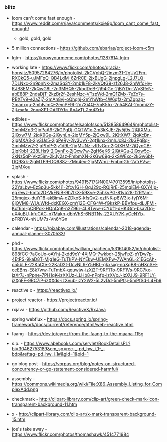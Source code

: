 
### blitz

* loom can't come fast enough - https://www.reddit.com/r/java/comments/kxie9p/loom_cant_come_fast_enough/ 
    - gold, gold, gold
* 5 million connections - https://github.com/ebarlas/project-loom-c5m

* lgtm - https://knowyourmeme.com/photos/1287614-lgtm
* working late - https://www.flickr.com/photos/grazia-horwitz/50957284276/in/photolist-2kCVphQ-2inzm31-2gUy2Fm-RXCkQ5-uJMFpQ-QB4LdM-6ZrRCE-2jxBUgG-2jnpgLg-L2J7LQ-7DLNxc-2n9pnNk-2maSq3Y-2mb1kF8-2kVQtG9-zf26J8-2mWfoHy-KJB8EM-2kQwG8L-2n3MHQ5-2kbdDeB-2j94iGe-2jBiYDq-WySReN-abE88P-2ndaDjT-2kzBr2f-2eshNzc-VTzpWd-2mQ1ZMx-7eZx7s-PBXTv9-e2aZj7-2mAn8yj-oQhqhj-2mYhWtb-4W6qfz-2mZgpap-2manxgu-2mhFJmQ-2emPE9t-2n7Xi4Q-7mK55x-2n54KAt-2nomizY-2jLmcfa-2neqXF1-2dERYfo-8c4zTj-2m4Zrfu

* edibles - https://www.flickr.com/photos/elsaolofsson/51385864964/in/photolist-2mhMZp3-2jqPaA9-2kGPgDj-GQTW1x-2m3kKJE-2jv5j9s-2jQtXMu-2jQxw7M-2jqK9Ge-2jQynLn-2jqMY5p-2jQxw9L-2jQtXW7-2jqKcBn-2jqMXA3-2jv3Us5-2jqPeRy-2jv3UyY-2gt1knx-2mhJc8J-2kGPgBq-2mhMZw2-2jqPfnP-2jv1d9L-2jqMUNz-vRfvGm-2jQtXHM-2jQynCB-2jqKbb1-228LHs9-2jQynFx-2jQxw7w-2gH6eK6-2jQtXGu-2jQxw5c-2kNz5qP-Vkz5im-2kJy2sz-FmbmXN-2kGw69g-2kSWExo-2kGw6bf-DQ98rk-2jqMTF9-DQ988z-ZMn4ex-2jqMWmz-FmbmGh-2afrFVw-2jqMXou

* splash - https://www.flickr.com/photos/94915717@N00/47013595/in/photolist-22YaLbw-EzSp3u-5kk4i1-2fcv1GH-QqJ29c-RQjRrE-25mqiEM-QXY4ip-eg7ewz-6mto2D-VkFNiB-9h7tkX-59Xve-25hkvPG-81vb28-f2RYam-25mqjex-duiY18-akBimA-oZDkoS-kfsQv2-ezfNK-p8W3jx-fyjY6M-8jQVM8-WUuWfd-dxKEGX-cmYj2E-CFG4W-fGkzkP-BBVfpu-dLJFMj-Kcf6m-pCRPok-HQnCqK-n2Z96r-4L8Tww-rCYbf1-dHKiGm-bsa2Dg-uX4uBU-kfuCAC-n7Makn-dbhVhS-6NBTNv-22XUY7K-yCeNYb-pFRDYA-nNUM7z-Vn6YGn

* calendar - https://pixabay.com/illustrations/calendar-2018-agenda-annual-planner-3070533/
* phd - https://www.flickr.com/photos/william_pacheco/531614052/in/photolist-898fCC-7aCoUx-oAYhj-2kdd9oY-4XjMQ-7wkbdr-25jwFpZ-pYDw7p-4EtPS-9kaD8T-Mjg1eG-TuTkPV-NYEkw-UEMXFw-7WAnGL-21EGcAh-c55bLE-22KaCte-22KaD2t-DcvNL9-Y5HBL-gkxsxg-nqXqB8-nHXnSH-ceEBns-E8k7ww-TuTmbX-qquwjw-izXj2T-9RF1To-9RF1Vs-9RC7kx-izXr7J-nPpne-7PH1qK-izXXUz-LLHb8-nPpfp-izXVxJ-izXUJ9-9RF1LY-izXgFF-9RC7iP-izXXds-izXvub-izY2W2-5L2vDd-5mPfsj-5mPfSd-L4Fb9

* reactive x - https://reactivex.io/
* project reactor - https://projectreactor.io/
* rxjava - https://github.com/ReactiveX/RxJava
* spring webflux - https://docs.spring.io/spring-framework/docs/current/reference/html/web-reactive.html
* faang - https://dev.to/cyrez/from-the-faang-to-the-maana-115g

* s.p. - https://www.abebooks.com/servlet/BookDetailsPL?bi=30462753189&cm_sp=rec-_-pd_hw_i_1-_-bdp&reftag=pd_hw_i_1#&gid=1&pid=1
* go blog post - https://vorpus.org/blog/notes-on-structured-concurrency-or-go-statement-considered-harmful/
* assembly - https://commons.wikimedia.org/wiki/File:X86_Assembly_Listing_for_ComplexAdd.png
* checkmark - http://clipart-library.com/clip-art/green-check-mark-icon-transparent-background-11.htm
* x - http://clipart-library.com/clip-art/x-mark-transparent-background-15.htm

* joe's take away - https://www.flickr.com/photos/thomashawk/4514771984
